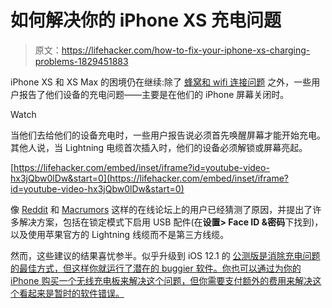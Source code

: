 # 如何解决你的 iPhone XS 充电问题

> 原文：<https://lifehacker.com/how-to-fix-your-iphone-xs-charging-problems-1829451883>

iPhone XS 和 XS Max 的困境仍在继续:除了 [蜂窝和 wifi 连接问题](https://lifehacker.com/how-to-fix-connectivity-issues-on-your-iphone-xs-1829340414) 之外，一些用户报告了他们设备的充电问题——主要是在他们的 iPhone 屏幕关闭时。

Watch

当他们去给他们的设备充电时，一些用户报告说必须首先唤醒屏幕才能开始充电。其他人说，当 Lightning 电缆首次插入时，他们的设备必须解锁或屏幕亮起。

 [https://lifehacker.com/embed/inset/iframe?id=youtube-video-hx3jQbw0lDw&start=0](https://lifehacker.com/embed/inset/iframe?id=youtube-video-hx3jQbw0lDw&start=0) 

像 [Reddit](https://www.reddit.com/r/apple/comments/9jwmh8/psa_the_iphone_xs_max_has_a_charging_issue_while/) 和 [Macrumors](https://forums.macrumors.com/threads/some-iphone-xs-and-iphone-xs-max-devices-wont-start-to-charge-while-screen-is-turned-off.2144288/) 这样的在线论坛上的用户已经猜测了原因，并提出了许多解决方案，包括在锁定模式下启用 USB 配件(在**设置> Face ID &密码**下找到)，以及使用苹果官方的 Lightning 线缆而不是第三方线缆。

然而，这些建议的结果喜忧参半。似乎升级到 iOS 12.1 的 [公测版是消除充电问题的最佳方式，但这样你就运行了潜在的 buggier 软件。你也可以通过为你的 iPhone 购买一个无线充电板来解决这个问题，但你需要支付额外的费用来解决这个看起来是暂时的软件错误。](https://9to5mac.com/2018/09/20/first-ios-12-1-public-beta-with-group-facetime-now-available-along-with-tvos-12-1/)